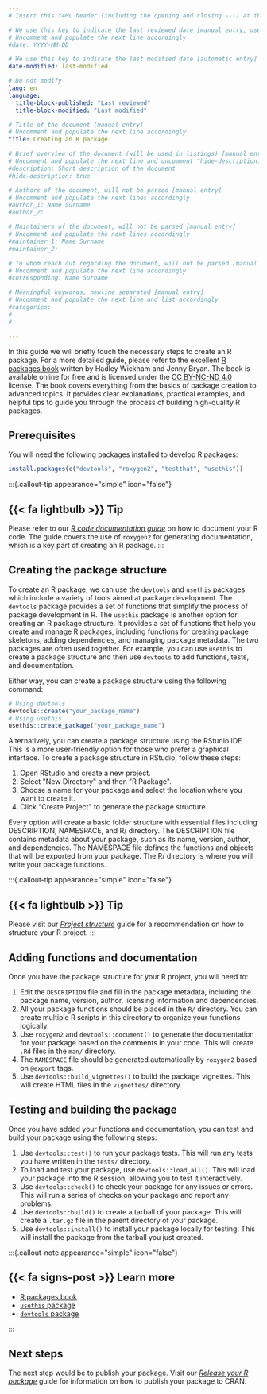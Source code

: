 ```yaml
---
# Insert this YAML header (including the opening and closing ---) at the beginning of the document and fill it out accordingly

# We use this key to indicate the last reviewed date [manual entry, use YYYY-MM-DD]
# Uncomment and populate the next line accordingly
#date: YYYY-MM-DD

# We use this key to indicate the last modified date [automatic entry]
date-modified: last-modified

# Do not modify
lang: en
language: 
  title-block-published: "Last reviewed"
  title-block-modified: "Last modified"

# Title of the document [manual entry]
# Uncomment and populate the next line accordingly
title: Creating an R package

# Brief overview of the document (will be used in listings) [manual entry]
# Uncomment and populate the next line and uncomment "hide-description: true".
#description: Short description of the document
#hide-description: true

# Authors of the document, will not be parsed [manual entry]
# Uncomment and populate the next lines accordingly
#author_1: Name Surname
#author_2:

# Maintainers of the document, will not be parsed [manual entry]
# Uncomment and populate the next lines accordingly
#maintainer_1: Name Surname
#maintainer_2:

# To whom reach out regarding the document, will not be parsed [manual entry]
# Uncomment and populate the next line accordingly
#corresponding: Name Surname

# Meaningful keywords, newline separated [manual entry]
# Uncomment and populate the next line and list accordingly
#categories: 
# - 
# - 

---
```


In this guide we will briefly touch the necessary steps to create an R package. For a more detailed guide, please refer to the excellent [R packages book](https://r-pkgs.org/) written by Hadley Wickham and Jenny Bryan. The book is available online for free and is licensed under the [CC BY-NC-ND 4.0](https://creativecommons.org/licenses/by-nc-nd/4.0/) license. The book covers everything from the basics of package creation to advanced topics. It provides clear explanations, practical examples, and helpful tips to guide you through the process of building high-quality R packages.

## Prerequisites

You will need the following packages installed to develop R packages:
```r
install.packages(c("devtools", "roxygen2", "testthat", "usethis"))
```

:::{.callout-tip appearance="simple" icon="false"}
## {{< fa lightbulb >}} Tip
Please refer to our [*R code documentation guide*](../../documentation/code_documentation/r_documentation.md) on how to document your R code. The guide covers the use of `roxygen2` for generating documentation, which is a key part of creating an R package.
:::

## Creating the package structure

To create an R package, we can use the `devtools` and `usethis` packages which include a variety of tools aimed at package development. The `devtools` package provides a set of functions that simplify the process of package development in R. The `usethis` package is another option for creating an R package structure. It provides a set of functions that help you create and manage R packages, including functions for creating package skeletons, adding dependencies, and managing package metadata. The two packages are often used together. For example, you can use `usethis` to create a package structure and then use `devtools` to add functions, tests, and documentation.

Either way, you can create a package structure using the following command:

```r
# Using devtools
devtools::create("your_package_name")
# Using usethis
usethis::create_package("your_package_name")
```

Alternatively, you can create a package structure using the RStudio IDE. This is a more user-friendly option for those who prefer a graphical interface. To create a package structure in RStudio, follow these steps:

1. Open RStudio and create a new project.
2. Select "New Directory" and then "R Package".
3. Choose a name for your package and select the location where you want to create it.
4. Click "Create Project" to generate the package structure.

Every option will create a basic folder structure with essential files including DESCRIPTION, NAMESPACE, and R/ directory. The DESCRIPTION file contains metadata about your package, such as its name, version, author, and dependencies. The NAMESPACE file defines the functions and objects that will be exported from your package. The R/ directory is where you will write your package functions.

:::{.callout-tip appearance="simple" icon="false"}
## {{< fa lightbulb >}} Tip
Please visit our [*Project structure*](../../development_workflow/project_structure.md) guide for a recommendation on how to structure your R project.
:::


## Adding functions and documentation

Once you have the package structure for your R project, you will need to:

1. Edit the `DESCRIPTION` file and fill in the package metadata, including the package name, version, author, licensing information and dependencies.
2. All your package functions should be placed in the `R/` directory. You can create multiple R scripts in this directory to organize your functions logically.
3. Use `roxygen2` and `devtools::document()` to generate the documentation for your package based on the comments in your code. This will create `.Rd` files in the `man/` directory.
4. The `NAMESPACE` file should be generated automatically by `roxygen2` based on `@export` tags.
5. Use `devtools::build_vignettes()` to build the package vignettes. This will create HTML files in the `vignettes/` directory.

## Testing and building the package

Once you have added your functions and documentation, you can test and build your package using the following steps:

1. Use `devtools::test()` to run your package tests. This will run any tests you have written in the `tests/` directory.
2. To load and test your package, use `devtools::load_all()`. This will load your package into the R session, allowing you to test it interactively.
3. Use `devtools::check()` to check your package for any issues or errors. This will run a series of checks on your package and report any problems.
4. Use `devtools::build()` to create a tarball of your package. This will create a `.tar.gz` file in the parent directory of your package.
5. Use `devtools::install()` to install your package locally for testing. This will install the package from the tarball you just created.

:::{.callout-note appearance="simple" icon="false"}
## {{< fa signs-post >}} Learn more

- [R packages book](https://r-pkgs.org/)
- [`usethis` package](https://usethis.r-lib.org/index.html)
- [`devtools` package](https://devtools.r-lib.org/index.html)

:::


## Next steps

The next step would be to publish your package. Visit our [*Release your R package*](../releases/releases_cran.md) guide for information on how to publish your package to CRAN.